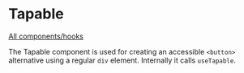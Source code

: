# Tapable

[All components/hooks](../index.md)

The Tapable component is used for creating an accessible `<button>` alternative
using a regular `div` element. Internally it calls `useTapable`.
